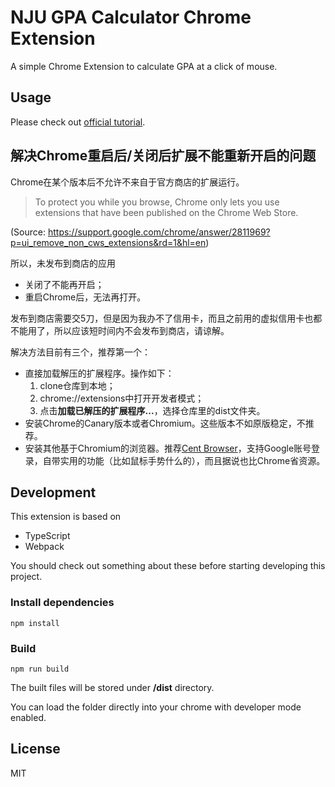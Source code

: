 # NJU GPA Calculator Chrome Extension

A simple Chrome Extension to calculate GPA at a click of mouse.

## Usage

Please check out [official tutorial](https://github.com/viccrubs/ChromeNJUGPACalculator/blob/master/TUTORIAL.md).

## 解决Chrome重启后/关闭后扩展不能重新开启的问题

Chrome在某个版本后不允许不来自于官方商店的扩展运行。

>To protect you while you browse, Chrome only lets you use extensions that have been published on the Chrome Web Store.

(Source: https://support.google.com/chrome/answer/2811969?p=ui_remove_non_cws_extensions&rd=1&hl=en)

所以，未发布到商店的应用
- 关闭了不能再开启；
- 重启Chrome后，无法再打开。

发布到商店需要交5刀，但是因为我办不了信用卡，而且之前用的虚拟信用卡也都不能用了，所以应该短时间内不会发布到商店，请谅解。

解决方法目前有三个，推荐第一个：

- 直接加载解压的扩展程序。操作如下：
    1. clone仓库到本地；
    2. chrome://extensions中打开开发者模式；
    3. 点击**加载已解压的扩展程序...**，选择仓库里的dist文件夹。
- 安装Chrome的Canary版本或者Chromium。这些版本不如原版稳定，不推荐。
- 安装其他基于Chromium的浏览器。推荐[Cent Browser](https://www.centbrowser.com/)，支持Google账号登录，自带实用的功能（比如鼠标手势什么的），而且据说也比Chrome省资源。

## Development

This extension is based on
- TypeScript
- Webpack

You should check out something about these before starting developing this project.

### Install dependencies

`npm install`

### Build 

`npm run build`

The built files will be stored under **/dist** directory.

You can load the folder directly into your chrome with developer mode enabled.

## License

MIT